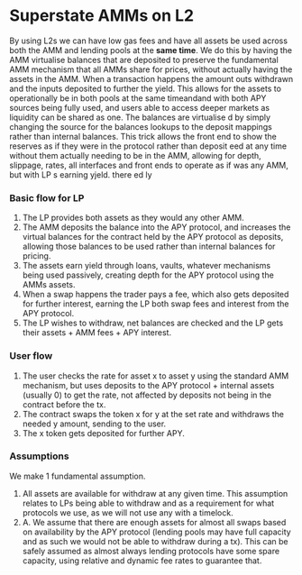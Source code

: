# Superstate AMMs on L2
By using L2s we can have low gas fees and have all assets be used across both the AMM and lending pools at the **same time**. We do this by having the AMM virtualise balances that are deposited to preserve the fundamental AMM mechanism that all AMMs share for prices, without actually having the assets in the AMM. When a transaction happens the amount outs withdrawn and the inputs deposited to further the yield. This allows for the assets to operationally be in both pools at the same timeandand with both APY sources being fully used, and users able to access deeper markets as liquidity can be shared as one.
The balances are virtualise d by simply changing the source for the balances lookups to the deposit mappings rather than internal balances. This trick allows the front end to show the reserves as if they were in the protocol rather than deposit eed at any time without them actually needing to be in the AMM, allowing for depth, slippage, rates, all interfaces and front ends to operate as if was any AMM, but with LP s earning yjeld. there ed ly

### Basic flow for LP
1. The LP provides both assets as they would any other AMM.
2. The AMM deposits the balance into the APY protocol, and increases the virtual balances for the contract held by the APY protocol as deposits, allowing those balances to be used rather than internal balances for pricing.
3. The assets earn yield through loans, vaults, whatever mechanisms being used passively, creating depth for the APY protocol using the AMMs assets.
4. When a swap happens the trader pays a fee, which also gets deposited for further interest, earning the LP both swap fees and interest from the APY protocol.
5. The LP wishes to withdraw, net balances are checked and the LP gets their assets + AMM fees + APY interest.

### User flow
1. The user checks the rate for asset x to asset y using the standard AMM mechanism, but uses deposits to the APY protocol + internal assets (usually 0) to get the rate, not affected by deposits not being in the contract before the tx.
2. The contract swaps the token x for y at the set rate and withdraws the needed y amount, sending to the user.
3. The x token gets deposited for further APY.

### Assumptions
We make 1 fundamental assumption.
1. All assets are available for withdraw at any given time. This assumption relates to LPs being able to withdraw and as a requirement for what protocols we use, as we will not use any with a timelock.
1. A. We assume that there are enough assets for almost all swaps based on availability by the APY protocol (lending pools may have full capacity and as such we would not be able to withdraw during a tx). This can be safely assumed as almost always lending protocols have some spare capacity, using relative and dynamic fee rates to guarantee that. 

